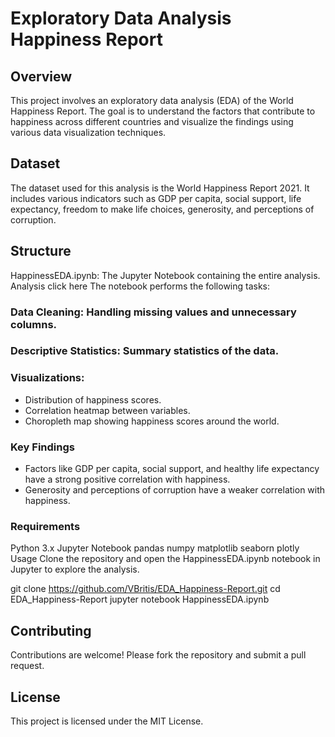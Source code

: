 # Exploratory Data Analysis Happiness Report

## Overview
This project involves an exploratory data analysis (EDA) of the World Happiness Report. The goal is to understand the factors that contribute to happiness across different countries and visualize the findings using various data visualization techniques.

## Dataset
The dataset used for this analysis is the World Happiness Report 2021. It includes various indicators such as GDP per capita, social support, life expectancy, freedom to make life choices, generosity, and perceptions of corruption.

## Structure
HappinessEDA.ipynb: The Jupyter Notebook containing the entire analysis.
Analysis click here []()
The notebook performs the following tasks:

### Data Cleaning: Handling missing values and unnecessary columns.
### Descriptive Statistics: Summary statistics of the data.
### Visualizations:
- Distribution of happiness scores.
- Correlation heatmap between variables.
- Choropleth map showing happiness scores around the world.
### Key Findings
- Factors like GDP per capita, social support, and healthy life expectancy have a strong positive correlation with happiness.
- Generosity and perceptions of corruption have a weaker correlation with happiness.
### Requirements
Python 3.x
Jupyter Notebook
pandas
numpy
matplotlib
seaborn
plotly
Usage
Clone the repository and open the HappinessEDA.ipynb notebook in Jupyter to explore the analysis.



git clone https://github.com/VBritis/EDA_Happiness-Report.git
cd EDA_Happiness-Report
jupyter notebook HappinessEDA.ipynb

## Contributing
Contributions are welcome! Please fork the repository and submit a pull request.

## License
This project is licensed under the MIT License.